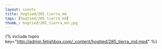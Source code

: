 ```yaml
--- 
layout: sieutv
title: hogtied/285_tierra_md
tags: [hogtied/285_tierra_md]
thumb_: hogtied/285_tierra_md.jpg
---
```

{% include tvpro key="http://admin.fetishbox.com/_content/hogtied/285_tierra_md.mp4" %} 
